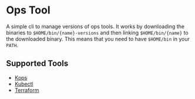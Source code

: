 # Ops Tool

A simple cli to manage versions of ops tools. It works by downloading the binaries to `$HOME/bin/{name}-versions` and then linking `$HOME/bin/{name}` to the downloaded binary. This means that you need to have `$HOME/bin` in your `PATH`.

## Supported Tools
* [Kops](https://github.com/kubernetes/kops)
* [Kubectl](https://github.com/kubernetes/kubernetes)
* [Terraform](https://github.com/hashicorp/terraform)
